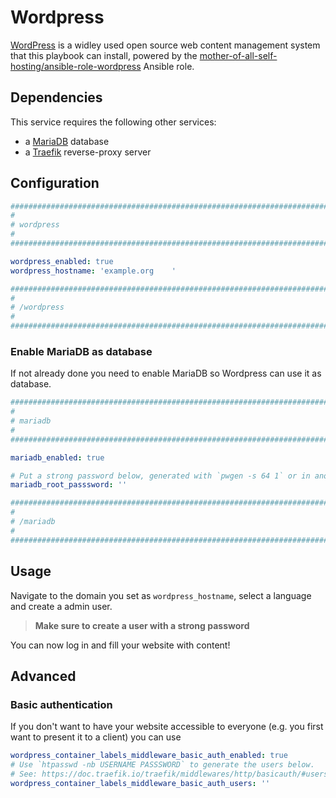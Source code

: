 # Wordpress

[WordPress](https://wordpress.org/) is a widley used open source web content management system that this playbook can install, powered by the [mother-of-all-self-hosting/ansible-role-wordpress](https://github.com/mother-of-all-self-hosting/ansible-role-wordpress) Ansible role.

## Dependencies

This service requires the following other services:

- a [MariaDB](mariadb.md) database
- a [Traefik](traefik.md) reverse-proxy server

## Configuration

```yaml
########################################################################
#                                                                      #
# wordpress                                                            #
#                                                                      #
########################################################################

wordpress_enabled: true
wordpress_hostname: 'example.org    '

########################################################################
#                                                                      #
# /wordpress                                                           #
#                                                                      #
########################################################################
```

### Enable MariaDB as database

If not already done you need to enable MariaDB so Wordpress can use it as database.

```yaml
########################################################################
#                                                                      #
# mariadb                                                              #
#                                                                      #
########################################################################

mariadb_enabled: true

# Put a strong password below, generated with `pwgen -s 64 1` or in another way
mariadb_root_passsword: ''

########################################################################
#                                                                      #
# /mariadb                                                             #
#                                                                      #
########################################################################
```


## Usage

Navigate to the domain you set as `wordpress_hostname`, select a language and create a admin user.

> **Make sure to create a user with a strong password**

You can now log in and fill your website with content!


## Advanced

### Basic authentication

If you don't want to have your website accessible to everyone (e.g. you first want to present it to a client) you can use

```yaml
wordpress_container_labels_middleware_basic_auth_enabled: true
# Use `htpasswd -nb USERNAME PASSSWORD` to generate the users below.
# See: https://doc.traefik.io/traefik/middlewares/http/basicauth/#users
wordpress_container_labels_middleware_basic_auth_users: ''
```